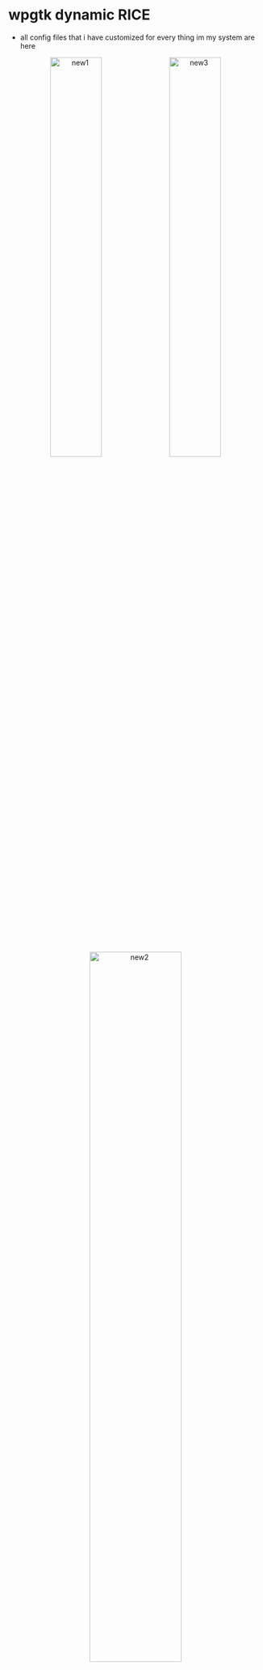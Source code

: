 # wpgtk dynamic RICE
- all config files that i have customized for every thing im my system are here
<p align="center">
  <img src="https://github.com/user-attachments/assets/6761664b-9d31-4a6d-9085-2d3a6df7e37c" alt="new1" width="45%" style="margin-right: 5px;"/>
  <img src="https://github.com/user-attachments/assets/a52024e8-7c9d-4e22-9764-6df6b6dce2f4" alt="new3" width="45%"/>
</p>

<p align="center">
  <img src="https://github.com/user-attachments/assets/2b959804-6a56-467f-a620-8ed6711e2e8c" alt="new2" width="60%"/>
</p>



## ⚠️ Important notes ⚠️
- QTILE & qtile-extras >= 30.0 
- make sure to make the autostart.sh excutable by running this command ```chmod +x .config/qtile/autostart.sh```

## Dependencies 

-Run this command on arch to install the Dependencies 
for yay :
```
yay -S --needed rofi rofimoji rofi-emoji  pango  python python-cairocffi  alsa-utils python-dbus-next python-dbus-fast python-psutil  qtile-extras  python-pywal wpgtk feh startup-notification  dunst  upower python-attrs python-pulsectl Python-psutil python-pulsectl-asyncio kitty python-pywalfox ttf-iosevka-nerd skippy-xd diodon betterlockscreen  xidlehook plank
```
for paru :
```
paru -S --needed rofi rofimoji rofi-emoji  pango  python python-cairocffi  alsa-utils python-dbus-next python-dbus-fast python-psutil  qtile-extras  python-pywal wpgtk feh startup-notification  dunst  upower python-attrs python-pulsectl Python-psutil python-pulsectl-asyncio kitty python-pywalfox ttf-iosevka-nerd skippy-xd-git diodon betterlockscreen xidlehook plank
```
- For the gtk theme and icons i use flatcolor theme and lina-nord-dark theme they came with [wpgtk here](https://github.com/deviantfero/wpgtk/wiki/Installation) and i use [Promix-icons](https://github.com/nizaralheet/Promix) for rofi 
- For themeing [chromium based browsers](https://github.com/metafates/ChromiumPywal) and firefox [python-pywalfox](https://github.com/Frewacom/pywalfox/) install the extension for every one of them
- the font : ```ttf-iosevka-nerd```
## For installation 
- make sure to backup you config files first
- And make sure that you have all the Dependencies
- then run this :
 ```
 git clone https://github.com/nizaralheet/niz-dots
 cd niz-dots 
 cp -r .config/ ~/.config/
 wpg -ta .config/dunst/dunstrc
 wpg -ta ~/.config/rofi/themes/wpgtk-colors.rasi.bak
 mv -f .config/wpg/config_dunst_dunstrc.base .config/wpg/templates/ 
 mv -f .config/wpg/rofi_themes_wpgtk-colors.rasi.base .config/wpg/templates/
```
## Key Bindings 



| **Key Combination**                      | **Action**                                     |
|------------------------------------------|------------------------------------------------|
| **System Controls**                      |                                                |
| `Print`                                  | 🖼️ Take a screenshot with Flameshot            |
| `mod + L`                                | 🔒 Lock the screen using Betterlockscreen       |
| `XF86MonBrightnessUp`                    | 🔆 Increase brightness                          |
| `XF86MonBrightnessDown`                  | 🔅 Decrease brightness                          |
| `XF86AudioMute`                          | 🔇 Mute volume                                  |
| `XF86AudioLowerVolume`                   | 🔉 Decrease volume                              |
| `XF86AudioRaiseVolume`                   | 🔊 Increase volume                              |
| `mod + Control + R`                      | 🔄 Reload the Qtile config                      |
| `mod + Control + Q`                      | ❌ Shutdown Qtile                               |
| `mod + N`                                | 🔄 Reset all window sizes                       |
| **Application Launchers & Rofi**         |                                                |
| `mod + [`                                | 🖼️ Run a wallpaper select Rofi script           |
| `mod + E`                                | 📂 Open Thunar file manager                     |
| `alt + Tab`                              | 🔄 Open Rofi window switcher                    |
| `mod + ,`                                | 😀 Open Rofi emojis picker                      |
| `mod + V`                                | 📋 Show diodon clipboard manager                 |
| `mod + R`                                | 🚀 Spawn Rofi app launcher                      |
| `mod + B`                                | 🌐 Spawn browser                                |
| **Window Management**                    |                                                |
| `mod + Left`                             | ⬅️ Move focus to the left                       |
| `mod + Right`                            | ➡️ Move focus to the right                      |
| `mod + Down`                             | ⬇️ Move focus downward                          |
| `mod + Up`                               | ⬆️ Move focus upward                            |
| `mod + Space`                            | 🔄 Move window focus to another window          |
| `mod + Shift + Left`                     | ⬅️ Move window to the left                      |
| `mod + Shift + Right`                    | ➡️ Move window to the right                     |
| `mod + Shift + Down`                     | ⬇️ Move window downward                         |
| `mod + Shift + Up`                       | ⬆️ Move window upward                           |
| `mod + Control + Left`                   | ⬅️ Grow window to the left                      |
| `mod + Control + Right`                  | ➡️ Grow window to the right                     |
| `mod + Control + Down`                   | ⬇️ Grow window downward                         |
| `mod + Control + Up`                     | ⬆️ Grow window upward                           |
| `mod + Shift + Return`                   | 🔀 Toggle between split and unsplit sides of stack |
| `mod + Tab`                              | 🔄 Toggle between layouts                       |
| `mod + W`                                | ❌ Kill the focused window                      |
| `mod + F`                                | 🔳 Toggle fullscreen                            |
| `mod + M`                                | 🗜️ Toggle minimize                              |
| `mod + T`                                | 🗂️ Toggle floating                              |
| **Group Management**                     |                                                |
| `mod + PgDn`                             | ⬇️ Jump to the next group                       |
| `mod + PgUp`                             | ⬆️ Jump to the previous group                   |
| `mod + 1-5`                              | 🔢 Switch to group 1-5                          |
| `mod + Shift + 1-5`                      | 🔢 Switch to & move focused window to group 1-5   |

---

